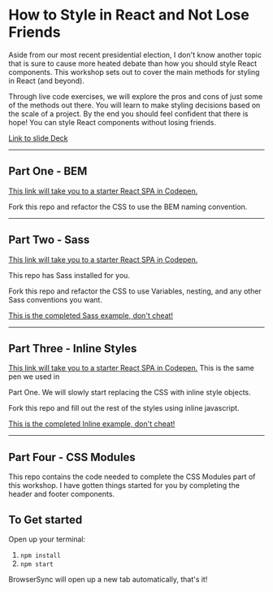 # How to Style in React and Not Lose Friends

Aside from our most recent presidential election, I don't know another topic that is sure to cause more heated debate than how you should style React components. This workshop sets out to cover the main methods for styling in React (and beyond). 


Through live code exercises, we will explore the pros and cons of just some of the methods out there. You will learn to make styling decisions based on the scale of a project. By the end you should feel confident that there is hope! You can style React components without losing friends. 


[Link to slide Deck](https://drive.google.com/open?id=0BzaTJjhnGjMUQjlSVTc2UzU5SUE)

---

## Part One - BEM

[This link will take you to a starter React SPA in Codepen.](http://codepen.io/sarrahvesselov/pen/XpgZzz/)

Fork this repo and refactor the CSS to use the BEM naming convention.

---

## Part Two - Sass

[This link will take you to a starter React SPA in Codepen.](http://codepen.io/sarrahvesselov/pen/JELRXL/) 

This repo has Sass installed for you. 

Fork this repo and refactor the CSS to use Variables, nesting, and any other Sass conventions you want.

[This is the completed Sass example, don't cheat!](http://codepen.io/sarrahvesselov/pen/dNZgqZ/)

---

## Part Three - Inline Styles

[This link will take you to a starter React SPA in Codepen.](http://codepen.io/sarrahvesselov/pen/XpgZzz/) This is the same pen we used in 

Part One. We will slowly start replacing the CSS with inline style objects.


Fork this repo and fill out the rest of the styles using inline javascript.


[This is the completed Inline example, don't cheat!](http://codepen.io/sarrahvesselov/pen/ZLaVmV/)

---

## Part Four - CSS Modules

This repo contains the code needed to complete the CSS Modules part of this workshop. I have gotten things started for you by completing the header and footer components.

## To Get started

Open up your terminal:

1. `npm install`
2. `npm start`

BrowserSync will open up a new tab automatically, that's it!

